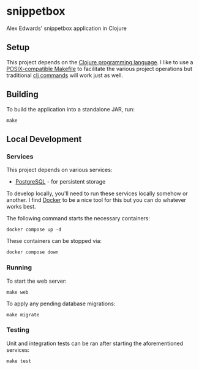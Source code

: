# snippetbox
Alex Edwards' snippetbox application in Clojure

## Setup
This project depends on the [Clojure programming language](https://clojure.org/).
I like to use a [POSIX-compatible Makefile](https://pubs.opengroup.org/onlinepubs/9699919799.2018edition/utilities/make.html) to facilitate the various project operations but traditional [clj commands](https://clojure.org/guides/deps_and_cli) will work just as well.

## Building
To build the application into a standalone JAR, run:
```
make
```

## Local Development
### Services
This project depends on various services:
* [PostgreSQL](https://www.postgresql.org/) - for persistent storage

To develop locally, you'll need to run these services locally somehow or another.
I find [Docker](https://www.docker.com/) to be a nice tool for this but you can do whatever works best.

The following command starts the necessary containers:
```
docker compose up -d
```

These containers can be stopped via:
```
docker compose down
```

### Running
To start the web server:
```
make web
```

To apply any pending database migrations:
```
make migrate
```

### Testing
Unit and integration tests can be ran after starting the aforementioned services:
```
make test
```
